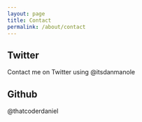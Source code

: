 ```yaml
---
layout: page
title: Contact
permalink: /about/contact
---
```


## Twitter

Contact me on Twitter using @itsdanmanole

## Github

@thatcoderdaniel
